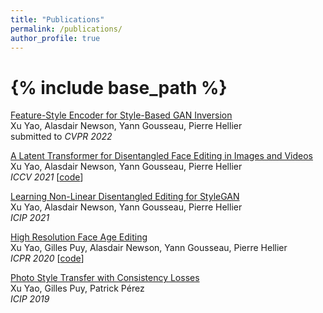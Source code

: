 ```yaml
---
title: "Publications"
permalink: /publications/
author_profile: true
---
```


{% include base_path %}
======
[Feature-Style Encoder for Style-Based GAN Inversion](https://xu-yao.github.io/files/Feature_Style_Encoder_for_Style_Based_GAN_Inversion_arxiv.pdf)  
Xu Yao, Alasdair Newson, Yann Gousseau, Pierre Hellier \
submitted to *CVPR 2022* 

[A Latent Transformer for Disentangled Face Editing in Images and Videos](https://openaccess.thecvf.com/content/ICCV2021/papers/Yao_A_Latent_Transformer_for_Disentangled_Face_Editing_in_Images_and_ICCV_2021_paper.pdf)  
Xu Yao, Alasdair Newson, Yann Gousseau, Pierre Hellier \
*ICCV 2021* [[code](https://github.com/InterDigitalInc/Latent-Transformer)]

[Learning Non-Linear Disentangled Editing for StyleGAN](https://xu-yao.github.io/files/2021ICIP_Disentanglement_final_version.pdf)  
Xu Yao, Alasdair Newson, Yann Gousseau, Pierre Hellier \
*ICIP 2021*

[High Resolution Face Age Editing](https://arxiv.org/pdf/2005.04410.pdf)  
Xu Yao, Gilles Puy, Alasdair Newson, Yann Gousseau, Pierre Hellier \
*ICPR 2020* [[code](https://github.com/InterDigitalInc/HRFAE)]

[Photo Style Transfer with Consistency Losses](https://arxiv.org/pdf/2005.04408.pdf)  
Xu Yao, Gilles Puy, Patrick Pérez \
*ICIP 2019* 